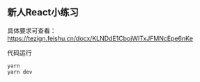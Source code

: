 ## 新人React小练习

具体要求可查看：https://tezign.feishu.cn/docx/KLNDdE1CbojWITxJFMNcEpe6nKe

代码运行
```shell
yarn
yarn dev
```
